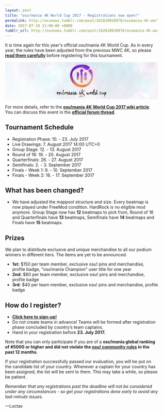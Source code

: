 ```yaml
---
layout: post
title: "osu!mania 4K World Cup 2017 - Registrations now open!"
permalink: http://osunews.tumblr.com/post/162818010978/osumania-4k-world-cup-2017-registrations-now-open
date: 2017-07-10 12:00:00 +0000
tumblr_url: http://osunews.tumblr.com/post/162818010978/osumania-4k-world-cup-2017-registrations-now-open
---
```

It is time again for this year's official osu!mania 4K World Cup. As in every year, the rules have been adjusted from the previous MWC 4K, so please **[read them carefully](/wiki/Tournaments/MWC/2017/4K)** before registering for this tournament.

![](/wiki/Tournaments/MWC/2017/4K/logo.jpg)

For more details, refer to the **[osu!mania 4K World Cup 2017 wiki article](/wiki/Tournaments/MWC/2017/4K)**.
You can discuss this event in the **[official forum thread](https://osu.ppy.sh/community/forums/topics/615787)**.

## Tournament Schedule

+ Registration Phase: 10. - 23. July 2017
+ Live Drawings: 7. August 2017 14:00 UTC+0
+ Group Stage: 12. - 13. August 2017
+ Round of 16: 19. - 20. August 2017
+ Quarterfinals: 26. - 27. August 2017
+ Semifinals: 2. - 3. September 2017
+ Finals - Week 1: 9. - 10. September 2017
+ Finals - Week 2: 16. - 17. September 2017

## What has been changed?

+ We have adjusted the mappool structure and size. Every beatmap is now played under FreeMod condition. HardRock is no eligible mod anymore. Group Stage now has **12** beatmaps to pick from, Round of 16 and Quarterfinals have **13** beatmaps, Semifinals have **14** beatmaps and Finals have **15** beatmaps.

## Prizes

We plan to distribute exclusive and unique merchandise to all our podium winners in different tiers. The items are yet to be announced.

+ **1st:** $150 per team member, exclusive osu! pins and merchandise, profile badge, "osu!mania Champion" user title for one year
+ **2nd:** $80 per team member, exclusive osu! pins and merchandise, profile badge
+ **3rd:** $40 per team member, exclusive osu! pins and merchandise, profile badge

## How do I register?

+ **[Click here to sign-up!](http://osu.ppy.sh/community/tournaments/11)**
+ Do not create teams in advance! Teams will be formed after registration phase concluded by country’s team captains.
+ Hand in your registration before **23. July 2017.**

Note that you can only participate if you are of a **osu!mania global ranking of #5000 or higher and did not violate the [osu! community rules](/wiki/Rules) in the past 12 months**.

If your registration successfully passed our evaluation, you will be put on the candidate list of your country. Whenever a captain for your country has been assigned, the list will be sent to them. This may take a while, so please be patient.

_Remember that any registrations past the deadline will not be considered under any circumstances - so get your registrations done early to avoid any last-minute issues._

—Loctav

